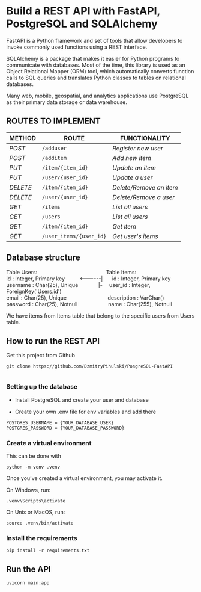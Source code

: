 # Build a REST API with FastAPI, PostgreSQL and SQLAlchemy
FastAPI is a Python framework and set of tools that allow developers to invoke commonly used functions using a REST interface. 

SQLAlchemy is a package that makes it easier for Python programs to communicate with databases. Most of the time, this library is used as an Object Relational Mapper (ORM) tool, which automatically converts function calls to SQL queries and translates Python classes to tables on relational databases.

Many web, mobile, geospatial, and analytics applications use PostgreSQL as their primary data storage or data warehouse.
## ROUTES TO IMPLEMENT
| METHOD | ROUTE | FUNCTIONALITY |                                  
| ------- | ----- | ------------- |
| *POST* | ```/adduser``` | _Register new user_| 
| *POST* | ```/additem``` |_Add new item_|
| *PUT* | ```/item/{item_id}``` | _Update an item_|
| *PUT* | ```/user/{user_id}``` | _Update a user_|
| *DELETE* | ```/item/{item_id}``` | _Delete/Remove an item_ |
| *DELETE* | ```/user/{user_id}``` | _Delete/Remove a user_ |
| *GET* | ```/items``` | _List all users_|
| *GET* | ```/users``` | _List all users_|
| *GET* | ```/item/{item_id}``` | _Get item_|
| *GET* | ```/user_items/{user_id}``` | _Get user's items_|

## Database structure

Table Users: &emsp;&emsp;&emsp; &emsp; &emsp; &emsp;&emsp;&emsp;&emsp;&emsp;&emsp;&emsp;Table Items:<br>
id : Integer, Primary key &emsp; &emsp; <------|&emsp;&ensp; id : Integer, Primary key<br> 
username : Char(25), Unique      &emsp;&emsp; &emsp; |-&emsp; user_id : Integer, ForeignKey('Users.id')<br>
email : Char(25), Unique&emsp;&emsp;&emsp;&emsp; &emsp; &emsp;&emsp;  description : VarChar()<br>
password : Char(25), Notnull    &emsp;&emsp;&emsp; &emsp;&emsp;  name : Char(255), Notnull<br>

We have items from Items table that belong to the specific users from Users table.
## How to run the REST API
Get this project from Github
``` 
git clone https://github.com/DzmitryPihulski/PosgreSQL-FastAPI
 
```



### Setting up the database

* Install PostgreSQL and create your user and database

* Create your own .env file for env variables and add there 

``` 
POSTGRES_USERNAME = {YOUR_DATABASE_USER}
POSTGRES_PASSWORD = {YOUR_DATABASE_PASSWORD}
```

### Create a virtual environment
This can be done with 
``` 
python -m venv .venv
 ```

Once you’ve created a virtual environment, you may activate it.

On Windows, run:
``` 
.venv\Scripts\activate
```

On Unix or MacOS, run: 

```
source .venv/bin/activate
```



### Install the requirements 

``` 
pip install -r requirements.txt
```

## Run the API

``` 
uvicorn main:app 
```
